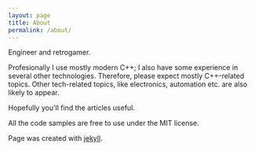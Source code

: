 ```yaml
---
layout: page
title: About
permalink: /about/
---
```


Engineer and retrogamer.

Profesionally I use mostly modern C++; I also have some experience in several other technologies.
Therefore, please expect mostly C++-related topics. Other tech-related topics, like electronics, automation etc. 
are also likely to appear.

Hopefully you'll find the articles useful.

All the code samples are free to use under the MIT license.


Page was created with [jekyll](https://github.com/jekyll/jekyll).
